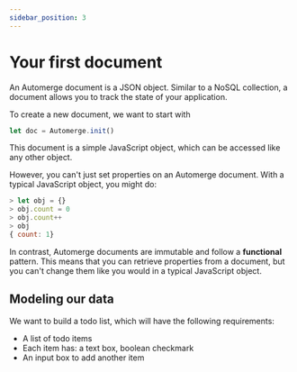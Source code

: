 ```yaml
---
sidebar_position: 3
---
```

# Your first document

An Automerge document is a JSON object. Similar to a NoSQL collection, a document allows you to track the state of your application.  

To create a new document, we want to start with 

```js
let doc = Automerge.init()
```

This document is a simple JavaScript object, which can be accessed like any other object. 

However, you can't just set properties on an Automerge document. With a typical JavaScript object, you might do:

```js
> let obj = {}
> obj.count = 0
> obj.count++
> obj
{ count: 1}
```

In contrast, Automerge documents are immutable and follow a **functional** pattern. This means that you can retrieve properties from a document, but you can't change them like you would in a typical JavaScript object. 


## Modeling our data

We want to build a todo list, which will have the following requirements:

* A list of todo items 
* Each item has: a text box, boolean checkmark
* An input box to add another item 
